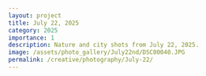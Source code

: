 ```yaml
---
layout: project
title: July 22, 2025
category: 2025
importance: 1
description: Nature and city shots from July 22, 2025.
image: /assets/photo_gallery/July22nd/DSC00040.JPG
permalink: /creative/photography/July-22/
---
```

